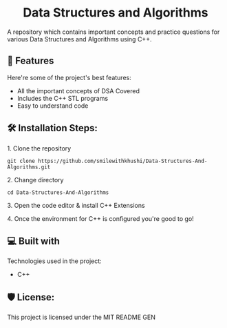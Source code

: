 <h1 align="center" id="title">Data Structures and Algorithms</h1>

<p id="description">A repository which contains important concepts and practice questions for various Data Structures and Algorithms using C++.</p>

  
  
<h2>🧐 Features</h2>

Here're some of the project's best features:

*   All the important concepts of DSA Covered
*   Includes the C++ STL programs
*   Easy to understand code

<h2>🛠️ Installation Steps:</h2>

<p>1. Clone the repository</p>

```
git clone https://github.com/smilewithkhushi/Data-Structures-And-Algorithms.git
```

<p>2. Change directory</p>

```
cd Data-Structures-And-Algorithms
```

<p>3. Open the code editor &amp; install C++ Extensions</p>

<p>4. Once the environment for C++ is configured you're good to go!</p>

  
  
<h2>💻 Built with</h2>

Technologies used in the project:

*   C++

<h2>🛡️ License:</h2>

This project is licensed under the MIT
README GEN
